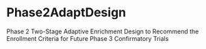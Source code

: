 # Phase2AdaptDesign
Phase 2 Two-Stage Adaptive Enrichment Design to Recommend the Enrollment Criteria for Future Phase 3 Confirmatory Trials
